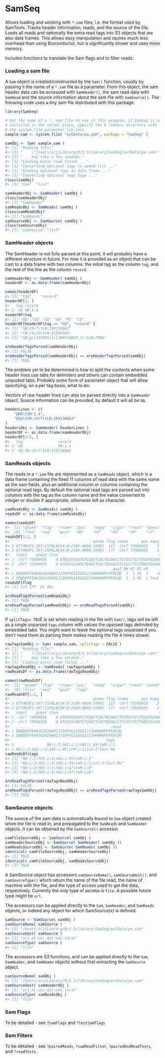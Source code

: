 
<!-- README.md is generated from README.Rmd. Please edit that file -->
SamSeq
======

Allows loading and working with `*.sam` files, i.e. the format used by SamTools. Tracks header information, reads, and the source of the file. Loads all reads and optionally the extra read tags into S3 objects that are also data frames. This allows easy manipulation and rquires much less overhead than using Bioconductor, but is significantly slower and uses more memory.

Includes functions to translate the Sam flags and to filter reads.

### Loading a sam file

A `Sam` object is created/constructed by the `Sam()` function, usually by passing it the name of a `*.sam` file as a parameter. From this object, the sam header data can be accessed with `SamHeader()`, the sam read data with `SamRead` and the source information about the sam file with `SamSource()`. The folowing code uses a tiny sam file distributed with this package.

``` r
library(SamSeq)

# Get the name of a *. sam file to use in this example. If SamSeq is not
# installed in the normal place, specify the R library directory with
# the system.file parameter lib.loc=
sample.sam <- system.file( "extData/pe.sam", package = "SamSeq" )

samObj <- Sam( sample.sam )
#> [1] "Reading file:"                                                       
#> [2] "    \"/Users/srj/Library/R/3.3/library/SamSeq/extData/pe.sam\". This"
#> [3] "    may take a few seconds."                                         
#> [1] "Loading basic read fields ..."
#> [1] "Converting optional tags to named list ..."
#> [1] "Binding optional tags as data frame ..."
#> [1] "Converting optional tags type ..."
class(samObj)
#> [1] "Sam"  "list"

samHeaderObj <- SamHeader( samObj )
class(samHeaderObj)
#> [1] "SamHeader"
samReadsObj <- SamReads( samObj )
class(samReadsObj)
#> [1] "SamReads"
samSourceObj <- SamSource( samObj )
class(samSourceObj)
#> [1] "SamSource" "list"
```

### SamHeader objects

The SamHeader is not fully parsed at this point, it will probably have a different structure in future. For now it is provided as an object that can be cast to a data frame with two columns: the initial tag as the column `tag`, and the rest of the line as the column `record`.

``` r
samHeaderObj <- SamHeader( samObj )
headerDF <- as.data.frame(samHeaderObj)

names(headerDF)
#> [1] "tag"    "record"
headerDF[1, ]
#>   tag record
#> 1  HD VN:1.4
headerDF$tag
#> [1] "HD" "SQ" "SQ" "SQ" "PG" "CO"
headerDF[headerDF$tag == "SQ", "record" ]
#> [1] "SN:chr7\tLN:159138663"                
#> [2] "SN:chr22\tLN:51304566"                
#> [3] "SN:gi|333031|lcl|HPV16REF.1|\tLN:7906"

areHeaderTagsParsed(samHeaderObj)
#> [1] FALSE
areHeaderTagsParsed(samHeaderObj) == areHeaderTagsParsed(samObj)
#> [1] TRUE
```

The problem yet to be determined is how to split the contents when some header lines use tabs for delimiters and others can contain embedded unquoted tabs. Probably some form of parameter object that will allow specifying, on a per tag basis, what to do.

Vectors of raw header lines can also be parsed directly into a `SamHeader` object. Source information can be provided, by default it will all be `NA`.

``` r
headerLines <- c(
    "@HD\tVN:1.4",
    "@SQ\tSN:chr7\tLN:159138663"
)
headersObj <- SamHeader( headerLines )
headerDF <- as.data.frame(samHeaderObj)
headerDF[1:2, ]
#>   tag                record
#> 1  HD                VN:1.4
#> 2  SQ SN:chr7\tLN:159138663
```

### SamReads objects

The reads in a `*.sam` file are represented as a `SamReads` object, which is a data frame containing the fixed 11 columns of read data with the same name as the sam fields, plus an additional column or columns containing the optional read tags. By default the optional read tags are parsed out into columns with the tag as the column name and the value converted to integer or double if appropriate, otherwise left as character.

``` r
samReadsObj <- SamReads( samObj )
readsDF <- as.data.frame(samReadsObj)

names(readsDF)
#>  [1] "qname" "flag"  "rname" "pos"   "mapq"  "cigar" "rnext" "pnext"
#>  [9] "tlen"  "seq"   "qual"  "NH"    "HI"    "AS"    "nM"    "xT"
readsDF[1:2, ]
#>                                      qname flag rname      pos mapq cigar
#> 1 D7T4KXP1:397:C5F8LACXX:8:2106:4860:19981  113  chr7 73566935    3   48M
#> 2 D7T4KXP1:397:C5F8LACXX:8:2106:4860:19981  177  chr7 73566935    3   48M
#>   rnext    pnext tlen                                              seq
#> 1  chr7 73566935    0 ATGGCGCGATCTCGGCTCACTGCAACCTCCGCCTCCTGGGTGCAAGCG
#> 2  chr7 73566935    0 ATGGCGCGATCTCGGCTCACTGCAACCTCCGCCTCCTGGGTGCAAGCG
#>                                               qual NH HI AS nM      xT
#> 1 DDBDDFFEHHJGIGIGHHIJJIHFFGIIEGGIJJJHHHHHFFFFDC@@  2  1 45  1    <NA>
#> 2 DDBDDFFEHHJGIGIGHHIJJIHFFGIIEGGIJJJHHHHHFFFFDC@@  2  2 45  1 Test Me
readsDF$flag
#> [1] 113 177  81 161

areReadTagsParsed(samReadsObj)
#> [1] TRUE
areReadTagsParsed(samReadsObj) == areReadTagsParsed(samObj)
#> [1] TRUE
```

If `splitTags= TRU`E is set when reading in the file with `Sam()`, tags will be left as a single unparsed `tags` column with values the uparsed tags delimited by embedded tabs. You might want to leave the optional tags unparsed if you don't need them as parsing them makes reading the file 4 times slower.

``` r
rawTagsSamObj <- Sam( sample.sam, splitTags = FALSE )
#> [1] "Reading file:"                                                       
#> [2] "    \"/Users/srj/Library/R/3.3/library/SamSeq/extData/pe.sam\". This"
#> [3] "    may take a few seconds."                                         
#> [1] "Loading basic read fields ..."
rawTagsReadObj <- SamReads( rawTagsSamObj )
rawReadsDf <- as.data.frame(rawTagsReadObj)

names(rawReadsDf)
#>  [1] "qname" "flag"  "rname" "pos"   "mapq"  "cigar" "rnext" "pnext"
#>  [9] "tlen"  "seq"   "qual"  "tags"
rawReadsDf[1:2, ]
#>                                      qname flag rname      pos mapq cigar
#> 1 D7T4KXP1:397:C5F8LACXX:8:2106:4860:19981  113  chr7 73566935    3   48M
#> 2 D7T4KXP1:397:C5F8LACXX:8:2106:4860:19981  177  chr7 73566935    3   48M
#>   rnext    pnext tlen                                              seq
#> 1  chr7 73566935    0 ATGGCGCGATCTCGGCTCACTGCAACCTCCGCCTCCTGGGTGCAAGCG
#> 2  chr7 73566935    0 ATGGCGCGATCTCGGCTCACTGCAACCTCCGCCTCCTGGGTGCAAGCG
#>                                               qual
#> 1 DDBDDFFEHHJGIGIGHHIJJIHFFGIIEGGIJJJHHHHHFFFFDC@@
#> 2 DDBDDFFEHHJGIGIGHHIJJIHFFGIIEGGIJJJHHHHHFFFFDC@@
#>                                            tags
#> 1               NH:i:2\tHI:i:1\tAS:i:45\tnM:i:1
#> 2 NH:i:2\tHI:i:2\tAS:i:45\tnM:i:1\txT:Z:Test Me
rawReadsDf$tags
#> [1] "NH:i:2\tHI:i:1\tAS:i:45\tnM:i:1"              
#> [2] "NH:i:2\tHI:i:2\tAS:i:45\tnM:i:1\txT:Z:Test Me"
#> [3] "NH:i:2\tHI:i:1\tAS:i:47\tnM:i:0"              
#> [4] "NH:i:2\tHI:i:1\tAS:i:47\tnM:i:0"

areReadTagsParsed(rawTagsReadObj)
#> [1] FALSE
areReadTagsParsed(rawTagsReadObj) == areReadTagsParsed(rawTagsSamObj)
#> [1] TRUE
```

### SamSource objects

The source of the sam data is automatically bound to `Sam` object created when the file is read in, and propagated to the `SamReads` and `SamHeader` objects. It can be obtained by the `SamSource()` accessor.

``` r
samFileSourceObj <- SamSource( samObj )
samHeaderSourceObj <- SamSource( SamHeader( samObj ))
samReadsSourceObj <- SamSource( SamReads( samObj ))
identical( samFileSourceObj, samHeaderSourceObj)
#> [1] TRUE
identical( samFileSourceObj, samReadsSourceObj)
#> [1] TRUE
```

A SamSource object has accessors `samSourceName()`, `samSourceHost()`, and `samSourceType()` which return the name of the file read, the name of machine with the file, and the type of access used to get the data, respectively. Currently the only type of access is `file`. A possible future type might be `url`.

The accessors can be applied directly to the `Sam`, `SamHeader`, and `SamReads` objects, or indeed any object for which SamSource(x) is defined.

``` r
samSource <- SamSource( samObj )
samSourceName( samSource )
#> [1] "/Users/srj/Library/R/3.3/library/SamSeq/extData/pe.sam"
samSourceHost( samSource )
#> [1] "srj-at-unc-dot-edu.local"
samSourceType( samSource )
#> [1] "file"
```

The accessors are S3 functions, and can be applied directly to the `Sam`, `SamHeader`, and `SamReads` objects without first extracting the `SamSource` object.

``` r
samSourceName( samObj )
#> [1] "/Users/srj/Library/R/3.3/library/SamSeq/extData/pe.sam"
samSourceHost( samHeaderObj )
#> [1] "srj-at-unc-dot-edu.local"
samSourceType( samReadsObj )
#> [1] "file"
```

### Sam Flags

To be detailed - see `?samFlags` and `?testSamFlags`

### Sam Filters

To be detailed - see `?pairedReads`, `?samReadFilter`, `?pairedEndReadTests`, and `?readTests`.
